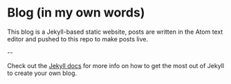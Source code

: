 # Blog (in my own words)

This blog is a Jekyll-based static website, posts are written in the Atom
text editor and pushed to this repo to make posts live.

--

Check out the [Jekyll docs][jekyll-docs] for more info on how to get the most out of Jekyll to create your own blog.

[jekyll-docs]: https://jekyllrb.com/docs/home
